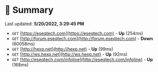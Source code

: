 # 📖 Summary
Last updated: **5/20/2022, 3:29:45 PM**

- `GET` [https://eseqtech.com](https://eseqtech.com) - **Up** (254ms)
- `GET` [http://forum.eseqtech.com](http://forum.eseqtech.com) - **Down** (60058ms)
- `GET` [http://hexp.net](http://hexp.net) - **Up** (99ms)
- `GET` [http://ws.hexp.net](http://ws.hexp.net) - **Up** (92ms)
- `GET` [http://eseqtech.com/infoline](http://eseqtech.com/infoline) - **Up** (168ms)
